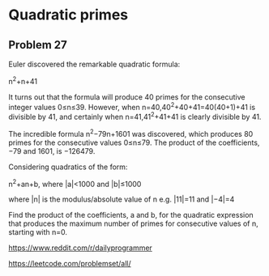 # Quadratic primes
## Problem 27

Euler discovered the remarkable quadratic formula:

n<sup>2</sup>+n+41

It turns out that the formula will produce 40 primes for the consecutive integer values 0≤n≤39. However, when n=40,40<sup>2</sup>+40+41=40(40+1)+41 is divisible by 41, and certainly when n=41,41<sup>2</sup>+41+41 is clearly divisible by 41.

The incredible formula n<sup>2</sup>−79n+1601 was discovered, which produces 80 primes for the consecutive values 0≤n≤79. The product of the coefficients, −79 and 1601, is −126479.

Considering quadratics of the form:

n<sup>2</sup>+an+b, where |a|<1000 and |b|≤1000

where |n| is the modulus/absolute value of n 
e.g. |11|=11 and |−4|=4

Find the product of the coefficients, a and b, for the quadratic expression that produces the maximum number of primes for consecutive values of n, starting with n=0.



https://www.reddit.com/r/dailyprogrammer

https://leetcode.com/problemset/all/
